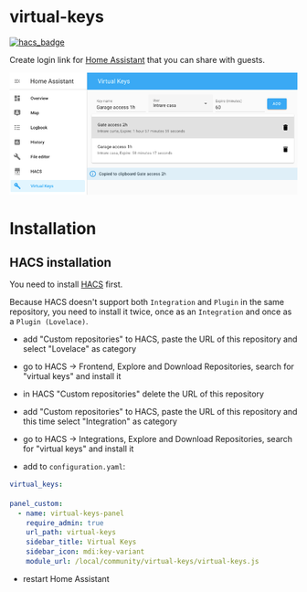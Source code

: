 # virtual-keys
[![hacs_badge](https://img.shields.io/badge/HACS-Custom-41BDF5.svg?style=for-the-badge)](https://github.com/hacs/integration)

Create login link for [Home Assistant](https://www.home-assistant.io/) that you can share with guests.

![image](images/screenshot1.png)

# Installation

## HACS installation

You need to install [HACS](https://hacs.xyz/) first.

Because HACS doesn't support both `Integration` and `Plugin` in the same repository, you need to install it twice, once as an `Integration` and once as a `Plugin (Lovelace)`.

* add "Custom repositories" to HACS, paste the URL of this repository and select "Lovelace" as category

* go to HACS -> Frontend, Explore and Download Repositories, search for "virtual keys" and install it

* in HACS "Custom repositories" delete the URL of this repository

* add "Custom repositories" to HACS, paste the URL of this repository and this time select "Integration" as category

* go to HACS -> Integrations, Explore and Download Repositories, search for "virtual keys" and install it

* add to `configuration.yaml`:

```yaml
virtual_keys:

panel_custom:
  - name: virtual-keys-panel
    require_admin: true
    url_path: virtual-keys
    sidebar_title: Virtual Keys
    sidebar_icon: mdi:key-variant
    module_url: /local/community/virtual-keys/virtual-keys.js
```

* restart Home Assistant

